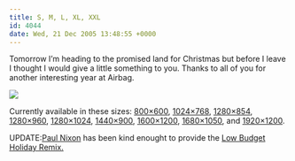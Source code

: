 ```yaml
---
title: S, M, L, XL, XXL
id: 4044
date: Wed, 21 Dec 2005 13:48:55 +0000
---
```


Tomorrow I’m heading to the promised land for Christmas but before I leave I thought I would give a little something to you. Thanks to all of you for another interesting year at Airbag.  

![](https://www.airbagindustries.com/bucket/desktop_v2/desktop_v2.gif)  

Currently available in these sizes: [800×600](https://www.airbagindustries.com/bucket/desktop_v2/airbag_v2_800x600.gif), [1024×768](https://www.airbagindustries.com/bucket/desktop_v2/airbag_v2_1024x768.gif), [1280×854](https://www.airbagindustries.com/bucket/desktop_v2/airbag_v2_1280x854.gif), [1280×960](https://www.airbagindustries.com/bucket/desktop_v2/airbag_v2_1280x960.gif), [1280×1024](https://www.airbagindustries.com/bucket/desktop_v2/airbag_v2_1280x1024.gif), [1440×900](https://www.airbagindustries.com/bucket/desktop_v2/airbag_v2_1440x900.gif), [1600×1200](https://www.airbagindustries.com/bucket/desktop_v2/airbag_v2_1600x1200.gif), [1680×1050](https://www.airbagindustries.com/bucket/desktop_v2/airbag_v2_1680x1050.gif), and [1920×1200](https://www.airbagindustries.com/bucket/desktop_v2/airbag_v2_1920x1200.gif).  

<span class="caps">UPDATE:</span>[Paul Nixon](http://www.nixlog.com/) has been kind enought to provide the [Low Budget Holiday Remix.](https://www.airbagindustries.com/bucket/desktop_v2/airbag_lowbudget_holiday_remix.jpg)





